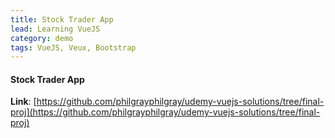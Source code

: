 ```yaml
---
title: Stock Trader App
lead: Learning VueJS
category: demo
tags: VueJS, Veux, Bootstrap
---
```


#### Stock Trader App

**Link**: [https://github.com/philgrayphilgray/udemy-vuejs-solutions/tree/final-proj](https://github.com/philgrayphilgray/udemy-vuejs-solutions/tree/final-proj)
